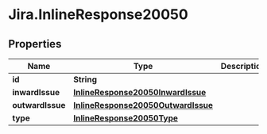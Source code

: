 # Jira.InlineResponse20050

## Properties

Name | Type | Description | Notes
------------ | ------------- | ------------- | -------------
**id** | **String** |  | 
**inwardIssue** | [**InlineResponse20050InwardIssue**](InlineResponse20050InwardIssue.md) |  | 
**outwardIssue** | [**InlineResponse20050OutwardIssue**](InlineResponse20050OutwardIssue.md) |  | 
**type** | [**InlineResponse20050Type**](InlineResponse20050Type.md) |  | 


